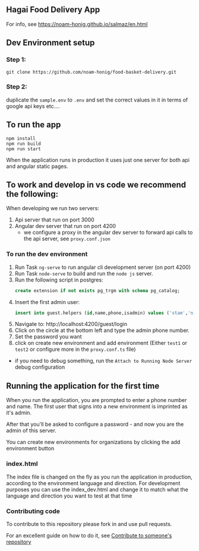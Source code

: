 ## Hagai Food Delivery App

For info, see https://noam-honig.github.io/salmaz/en.html

## Dev Environment setup

### Step 1:
```
git clone https://github.com/noam-honig/food-basket-delivery.git
```

### Step 2:
duplicate the `sample.env` to `.env` and set the correct values in it in terms of google api keys etc....
 

## To run the app
```
npm install
npm run build
npm run start
```
When the application runs in production it uses just one server for both api and angular static pages.

## To work and develop in vs code we recommend the following:

When developing we run two servers:
1. Api server that run on port 3000
2. Angular dev server that run on port 4200 
   * we configure a proxy in the angular dev server to forward api calls to the api server, see `proxy.conf.json`

### To  run the dev environment
1. Run Task `ng-serve`  to run angular cli development server (on port 4200)
2. Run Task `node-serve` to build and run the `node js` server.
3. Run the following script in postgres:
   ```sql
   create extension if not exists pg_trgm with schema pg_catalog;
   ```
4. Insert the first admin user:
   ```sql
   insert into guest.helpers (id,name,phone,isadmin) values ('stam','noam','0507330590',true)
   ```
5. Navigate to: http://localhost:4200/guest/login
6. Click on the circle at the bottom left and type the admin phone number.
7. Set the password you want
8. click on create new environment and add environment (Either `test1` or `test2` or configure more in the `proxy.conf.ts` file)
* if you need to debug something, run the `Attach to Running Node Server` debug configuration
  


## Running the application for the first time
When you run the application, you are prompted to enter a phone number and name.
The first user that signs into a new environment is imprinted as it's admin.

After that you'll be asked to configure a password - and now you are the admin of this server.

You can create new environments for organizations by clicking the add environment button


### index.html
The index file is changed on the fly as you run the application in production, according to the environment language and direction.
For development purposes you can use the index_dev.html and change it to match what the language and direction you want to test at that time

### Contributing code
To contribute to this repository please fork in and use pull requests.

For an excellent guide on how to do it, see [Contribute to someone's repository](http://kbroman.org/github_tutorial/pages/fork.html)
